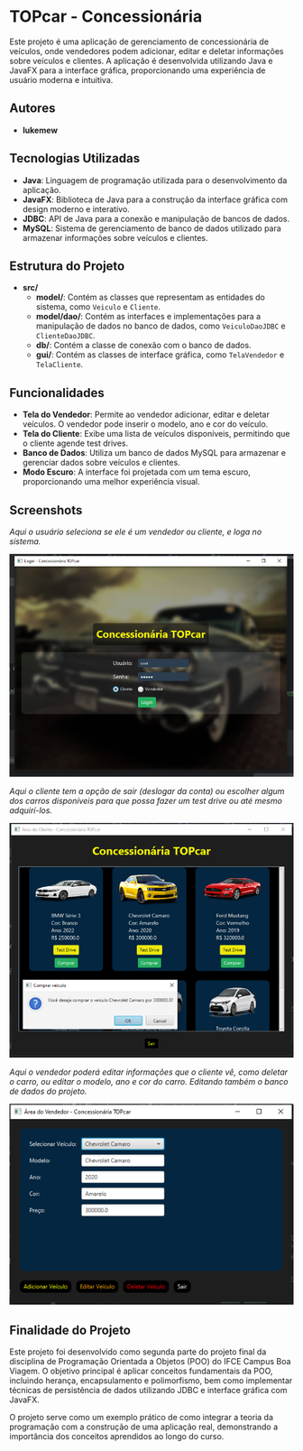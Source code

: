 # TOPcar - Concessionária

Este projeto é uma aplicação de gerenciamento de concessionária de veículos, onde vendedores podem adicionar, editar e deletar informações sobre veículos e clientes. A aplicação é desenvolvida utilizando Java e JavaFX para a interface gráfica, proporcionando uma experiência de usuário moderna e intuitiva.

## Autores
- **lukemew**

## Tecnologias Utilizadas
- **Java**: Linguagem de programação utilizada para o desenvolvimento da aplicação.
- **JavaFX**: Biblioteca de Java para a construção da interface gráfica com design moderno e interativo.
- **JDBC**: API de Java para a conexão e manipulação de bancos de dados.
- **MySQL**: Sistema de gerenciamento de banco de dados utilizado para armazenar informações sobre veículos e clientes.

## Estrutura do Projeto
- **src/**
  - **model/**: Contém as classes que representam as entidades do sistema, como `Veiculo` e `Cliente`.
  - **model/dao/**: Contém as interfaces e implementações para a manipulação de dados no banco de dados, como `VeiculoDaoJDBC` e `ClienteDaoJDBC`.
  - **db/**: Contém a classe de conexão com o banco de dados.
  - **gui/**: Contém as classes de interface gráfica, como `TelaVendedor` e `TelaCliente`.

## Funcionalidades
- **Tela do Vendedor**: Permite ao vendedor adicionar, editar e deletar veículos. O vendedor pode inserir o modelo, ano e cor do veículo.
- **Tela do Cliente**: Exibe uma lista de veículos disponíveis, permitindo que o cliente agende test drives.
- **Banco de Dados**: Utiliza um banco de dados MySQL para armazenar e gerenciar dados sobre veículos e clientes.
- **Modo Escuro**: A interface foi projetada com um tema escuro, proporcionando uma melhor experiência visual.

## Screenshots
*Aqui o usuário seleciona se ele é um vendedor ou cliente, e loga no sistema.*

![Tela de Login](src/main/java/imagens/screenshots/TelaDeLogin.png)

*Aqui o cliente tem a opção de sair (deslogar da conta) ou escolher algum dos carros disponíveis para que possa fazer um test drive ou até mesmo adquirí-los.*

![Tela do Cliente](src/main/java/imagens/screenshots/TelaDoCLiente.png)

*Aqui o vendedor poderá editar informações que o cliente vê, como deletar o carro, ou editar o modelo, ano e cor do carro. Editando também o banco de dados do projeto.*

![Tela do Vendedor](src/main/java/imagens/screenshots/TelaDoVendedor.png)

## Finalidade do Projeto
Este projeto foi desenvolvido como segunda parte do projeto final da disciplina de Programação Orientada a Objetos (POO) do IFCE Campus Boa Viagem. O objetivo principal é aplicar conceitos fundamentais da POO, incluindo herança, encapsulamento e polimorfismo, bem como implementar técnicas de persistência de dados utilizando JDBC e interface gráfica com JavaFX.

O projeto serve como um exemplo prático de como integrar a teoria da programação com a construção de uma aplicação real, demonstrando a importância dos conceitos aprendidos ao longo do curso.
